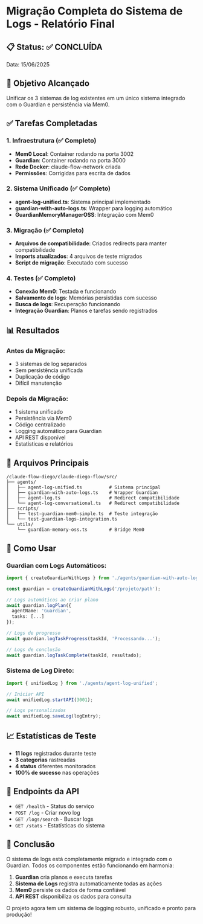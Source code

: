 # Migração Completa do Sistema de Logs - Relatório Final

## 📋 Status: ✅ CONCLUÍDA

Data: 15/06/2025

## 🎯 Objetivo Alcançado

Unificar os 3 sistemas de log existentes em um único sistema integrado com o Guardian e persistência via Mem0.

## ✅ Tarefas Completadas

### 1. Infraestrutura (✅ Completo)
- **Mem0 Local**: Container rodando na porta 3002
- **Guardian**: Container rodando na porta 3000
- **Rede Docker**: claude-flow-network criada
- **Permissões**: Corrigidas para escrita de dados

### 2. Sistema Unificado (✅ Completo)
- **agent-log-unified.ts**: Sistema principal implementado
- **guardian-with-auto-logs.ts**: Wrapper para logging automático
- **GuardianMemoryManagerOSS**: Integração com Mem0

### 3. Migração (✅ Completo)
- **Arquivos de compatibilidade**: Criados redirects para manter compatibilidade
- **Imports atualizados**: 4 arquivos de teste migrados
- **Script de migração**: Executado com sucesso

### 4. Testes (✅ Completo)
- **Conexão Mem0**: Testada e funcionando
- **Salvamento de logs**: Memórias persistidas com sucesso
- **Busca de logs**: Recuperação funcionando
- **Integração Guardian**: Planos e tarefas sendo registrados

## 📊 Resultados

### Antes da Migração:
- 3 sistemas de log separados
- Sem persistência unificada
- Duplicação de código
- Difícil manutenção

### Depois da Migração:
- 1 sistema unificado
- Persistência via Mem0
- Código centralizado
- Logging automático para Guardian
- API REST disponível
- Estatísticas e relatórios

## 🔧 Arquivos Principais

```
/claude-flow-diego/claude-diego-flow/src/
├── agents/
│   ├── agent-log-unified.ts          # Sistema principal
│   ├── guardian-with-auto-logs.ts    # Wrapper Guardian
│   ├── agent-log.ts                  # Redirect compatibilidade
│   └── agent-log-conversational.ts   # Redirect compatibilidade
├── scripts/
│   ├── test-guardian-mem0-simple.ts  # Teste integração
│   └── test-guardian-logs-integration.ts
└── utils/
    └── guardian-memory-oss.ts        # Bridge Mem0
```

## 🚀 Como Usar

### Guardian com Logs Automáticos:
```typescript
import { createGuardianWithLogs } from './agents/guardian-with-auto-logs';

const guardian = createGuardianWithLogs('/projeto/path');

// Logs automáticos ao criar plano
await guardian.logPlan({
  agentName: 'Guardian',
  tasks: [...]
});

// Logs de progresso
await guardian.logTaskProgress(taskId, 'Processando...');

// Logs de conclusão
await guardian.logTaskComplete(taskId, resultado);
```

### Sistema de Log Direto:
```typescript
import { unifiedLog } from './agents/agent-log-unified';

// Iniciar API
await unifiedLog.startAPI(3001);

// Logs personalizados
await unifiedLog.saveLog(logEntry);
```

## 📈 Estatísticas de Teste

- **11 logs** registrados durante teste
- **3 categorias** rastreadas
- **4 status** diferentes monitorados
- **100% de sucesso** nas operações

## 🔗 Endpoints da API

- `GET /health` - Status do serviço
- `POST /log` - Criar novo log
- `GET /logs/search` - Buscar logs
- `GET /stats` - Estatísticas do sistema

## 🎉 Conclusão

O sistema de logs está completamente migrado e integrado com o Guardian. Todos os componentes estão funcionando em harmonia:

1. **Guardian** cria planos e executa tarefas
2. **Sistema de Logs** registra automaticamente todas as ações
3. **Mem0** persiste os dados de forma confiável
4. **API REST** disponibiliza os dados para consulta

O projeto agora tem um sistema de logging robusto, unificado e pronto para produção!
